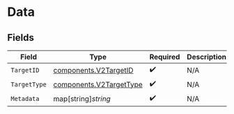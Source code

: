 # Data


## Fields

| Field                                                              | Type                                                               | Required                                                           | Description                                                        |
| ------------------------------------------------------------------ | ------------------------------------------------------------------ | ------------------------------------------------------------------ | ------------------------------------------------------------------ |
| `TargetID`                                                         | [components.V2TargetID](../../models/components/v2targetid.md)     | :heavy_check_mark:                                                 | N/A                                                                |
| `TargetType`                                                       | [components.V2TargetType](../../models/components/v2targettype.md) | :heavy_check_mark:                                                 | N/A                                                                |
| `Metadata`                                                         | map[string]*string*                                                | :heavy_check_mark:                                                 | N/A                                                                |